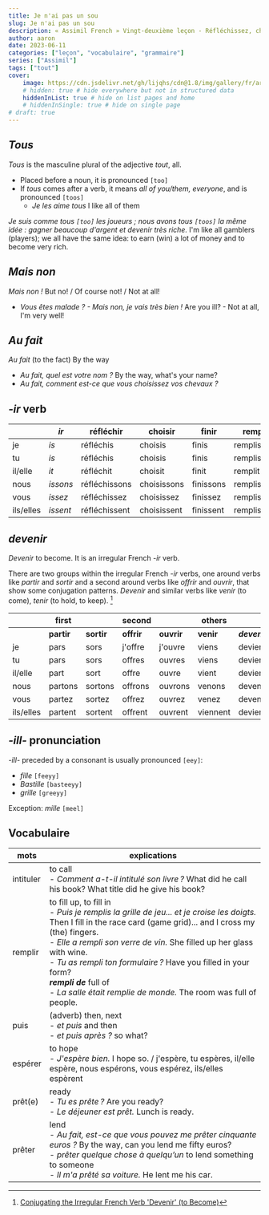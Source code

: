```yaml
---
title: Je n'ai pas un sou
slug: Je n'ai pas un sou
description: « Assimil French » Vingt-deuxième leçon - Réfléchissez, choisissez, jouez
author: aaron
date: 2023-06-11
categories: ["leçon", "vocabulaire", "grammaire"]
series: ["Assimil"]
tags: ["tout"]
cover: 
    image: https://cdn.jsdelivr.net/gh/lijqhs/cdn@1.8/img/gallery/fr/arno-smit-lndaG6uN1yw-unsplash.jpg
    # hidden: true # hide everywhere but not in structured data
    hiddenInList: true # hide on list pages and home
    # hiddenInSingle: true # hide on single page
# draft: true
---
```


## *Tous*

*Tous* is the masculine plural of the adjective *tout*, all.
- Placed before a noun, it is pronounced `[too]`
- If *tous* comes after a verb, it means *all of you/them, everyone*, and is pronounced `[toos]`
  - *Je les aime tous* I like all of them
  
*Je suis comme tous `[too]` les joueurs ; nous avons tous `[toos]` la même idée : gagner beaucoup d'argent et devenir très riche.* I'm like all gamblers (players); we all have the same idea: to earn (win) a lot of money and to become very rich.

## *Mais non*

*Mais non !* But no! / Of course not! / Not at all!
- *Vous êtes malade ? - Mais non, je vais très bien !* Are you ill? - Not at all, I'm very well!

## *Au fait*

*Au fait* (to the fact) By the way

- *Au fait, quel est votre nom ?* By the way, what's your name?
- *Au fait, comment est-ce que vous choisissez vos chevaux ?* 

## *-ir* verb

| | *ir* | réfléchir | choisir | finir | remplir |
| -- | -- | -- | -- | -- | -- |
| je | *is* | réfléchis | choisis | finis | remplis |
| tu | *is* | réfléchis | choisis | finis | remplis |
| il/elle | *it* | réfléchit | choisit | finit | remplit |
| nous | *issons* | réfléchissons | choisissons | finissons | remplissons |
| vous | *issez* | réfléchissez | choisissez | finissez | remplissez |
| ils/elles | *issent* | réfléchissent | choisissent | finissent | remplissent |

## *devenir*

*Devenir* to become. It is an irregular French *-ir* verb.

There are two groups within the irregular French *-ir* verbs, one around verbs like *partir* and *sortir* and a second around verbs like *offrir* and *ouvrir*, that show some conjugation patterns. *Devenir* and similar verbs like *venir* (to come), *tenir* (to hold, to keep). [^1]

| | first | | second | | others | |
| -- | -- | -- | -- | -- | -- | -- |
| | **partir** | **sortir** | **offrir** | **ouvrir** | **venir** | ***devenir*** |
| je | pars | sors | j'offre | j'ouvre | viens | deviens |
| tu | pars | sors | offres | ouvres | viens | deviens |
| il/elle | part | sort | offre | ouvre | vient | devient |
| nous | partons | sortons | offrons | ouvrons | venons | devenons |
| vous | partez | sortez | offrez | ouvrez | venez | devenez | 
| ils/elles | partent | sortent | offrent | ouvrent | viennent | deviennent |


[^1]: [Conjugating the Irregular French Verb 'Devenir' (to Become)](https://www.thoughtco.com/devenir-to-become-1370139)


## *-ill-* pronunciation

*-ill-* preceded by a consonant is usually pronounced `[eey]`:
- *fille* `[feeyy]`
- *Bastille* `[basteeyy]`
- *grille* `[greeyy]`

Exception: *mille* `[meel]`

## Vocabulaire

| mots | explications |
| ---- | ---- | 
| intituler | to call </br> - *Comment a-t-il intitulé son livre ?* What did he call his book? What title did he give his book? |
| remplir | to fill up, to fill in </br> - *Puis je remplis la grille de jeu... et je croise les doigts.* Then I fill in the race card (game grid)... and I cross my (the) fingers. </br> - *Elle a rempli son verre de vin.* She filled up her glass with wine. </br> - *Tu as rempli ton formulaire ?* Have you filled in your form? </br> ***rempli de*** full of </br> - *La salle était remplie de monde.* The room was full of people. |
| puis | (adverb) then, next </br> - *et puis*  and then </br> - *et puis après ?* so what? |
| espérer | to hope </br> - *J'espère bien.* I hope so. / j'espère, tu espères, il/elle espère, nous espérons, vous espérez, ils/elles espèrent | 
| prêt(e) | ready </br> - *Tu es prête ?* Are you ready? </br> - *Le déjeuner est prêt.* Lunch is ready. | 
| prêter | lend </br> - *Au fait, est-ce que vous pouvez me prêter cinquante euros ?* By the way, can you lend me fifty euros? </br> - *prêter quelque chose à quelqu’un* to lend something to someone </br> - *Il m'a prêté sa voiture.* He lent me his car. |